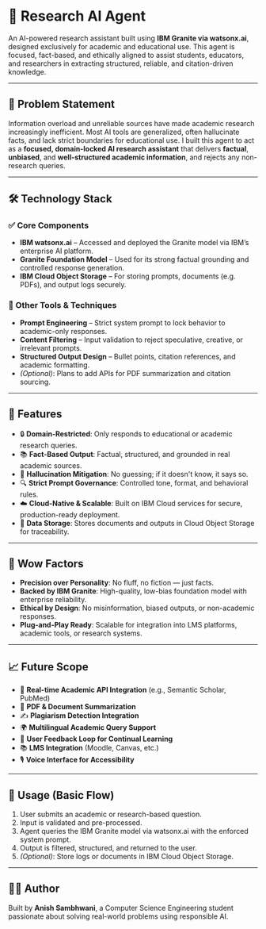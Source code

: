 # 🧠 Research AI Agent

An AI-powered research assistant built using **IBM Granite via watsonx.ai**, designed exclusively for academic and educational use. This agent is focused, fact-based, and ethically aligned to assist students, educators, and researchers in extracting structured, reliable, and citation-driven knowledge.

---

## 📌 Problem Statement

Information overload and unreliable sources have made academic research increasingly inefficient. Most AI tools are generalized, often hallucinate facts, and lack strict boundaries for educational use. I built this agent to act as a **focused, domain-locked AI research assistant** that delivers **factual**, **unbiased**, and **well-structured academic information**, and rejects any non-research queries.

---

## 🛠️ Technology Stack

### ✅ Core Components
- **IBM watsonx.ai** – Accessed and deployed the Granite model via IBM’s enterprise AI platform.
- **Granite Foundation Model** – Used for its strong factual grounding and controlled response generation.
- **IBM Cloud Object Storage** – For storing prompts, documents (e.g. PDFs), and output logs securely.

### 🧰 Other Tools & Techniques
- **Prompt Engineering** – Strict system prompt to lock behavior to academic-only responses.
- **Content Filtering** – Input validation to reject speculative, creative, or irrelevant prompts.
- **Structured Output Design** – Bullet points, citation references, and academic formatting.
- *(Optional)*: Plans to add APIs for PDF summarization and citation sourcing.

---

## 🚀 Features

- 🔒 **Domain-Restricted**: Only responds to educational or academic research queries.
- 📚 **Fact-Based Output**: Factual, structured, and grounded in real academic sources.
- 🚫 **Hallucination Mitigation**: No guessing; if it doesn't know, it says so.
- 🔍 **Strict Prompt Governance**: Controlled tone, format, and behavioral rules.
- ☁️ **Cloud-Native & Scalable**: Built on IBM Cloud services for secure, production-ready deployment.
- 📁 **Data Storage**: Stores documents and outputs in Cloud Object Storage for traceability.

---

## 🌟 Wow Factors

- **Precision over Personality**: No fluff, no fiction — just facts.
- **Backed by IBM Granite**: High-quality, low-bias foundation model with enterprise reliability.
- **Ethical by Design**: No misinformation, biased outputs, or non-academic responses.
- **Plug-and-Play Ready**: Scalable for integration into LMS platforms, academic tools, or research systems.

---

## 📈 Future Scope

- 🔗 **Real-time Academic API Integration** (e.g., Semantic Scholar, PubMed)
- 📄 **PDF & Document Summarization**
- ✍️ **Plagiarism Detection Integration**
- 🌍 **Multilingual Academic Query Support**
- 🧠 **User Feedback Loop for Continual Learning**
- 📚 **LMS Integration** (Moodle, Canvas, etc.)
- 🎙️ **Voice Interface for Accessibility**

---


## 🧪 Usage (Basic Flow)

1. User submits an academic or research-based question.
2. Input is validated and pre-processed.
3. Agent queries the IBM Granite model via watsonx.ai with the enforced system prompt.
4. Output is filtered, structured, and returned to the user.
5. *(Optional)*: Store logs or documents in IBM Cloud Object Storage.

---

## 🙋‍♂️ Author

Built by **Anish Sambhwani**, a Computer Science Engineering student passionate about solving real-world problems using responsible AI.
